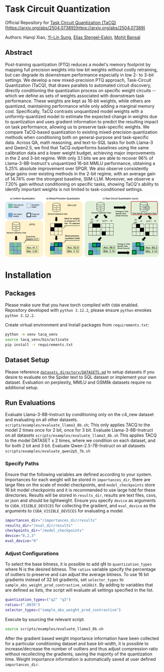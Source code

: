 # Task Circuit Quantization
Official Repository for [Task Circuit Quantization (TaCQ)](https://arxiv.org/abs/2504.07389)
[https://arxiv.org/abs/2504.07389](https://arxiv.org/abs/2504.07389)

Authors: Hanqi Xiao, [Yi-Lin Sung](https://ylsung.github.io/), [Elias Stengel-Eskin](https://esteng.github.io/), [Mohit Bansal](https://www.cs.unc.edu/~mbansal/)

## Abstract
Post-training quantization (PTQ) reduces a model's memory footprint by mapping full precision weights into low bit weights without costly retraining, but can degrade its downstream performance especially in low 2- to 3-bit settings. We develop a new mixed-precision PTQ approach, Task-Circuit Quantization (TaCQ), that draws parallels to automated circuit discovery, directly conditioning the quantization process on specific weight circuits -- which we define as sets of weights associated with downstream task performance. These weights are kept as 16-bit weights, while others are quantized, maintaining performance while only adding a marginal memory cost. Specifically, TaCQ contrasts unquantized model weights with a uniformly-quantized model to estimate the expected change in weights due to quantization and uses gradient information to predict the resulting impact on task performance, allowing us to preserve task-specific weights. We compare TaCQ-based quantization to existing mixed-precision quantization methods when conditioning both on general-purpose and task-specific data. Across QA, math reasoning, and text-to-SQL tasks for both Llama-3 and Qwen2.5, we find that TaCQ outperforms baselines using the same calibration data and a lower weight budget, achieving major improvements in the 2 and 3-bit regime. With only 3.1 bits we are able to recover 96% of Llama-3-8B-Instruct's unquantized 16-bit MMLU performance, obtaining a 5.25% absolute improvement over SPQR. We also observe consistently large gains over existing methods in the 2-bit regime, with an average gain of 14.74% over the strongest baseline, SliM-LLM. Moreover, we observe a 7.20% gain without conditioning on specific tasks, showing TaCQ's ability to identify important weights is not limited to task-conditioned settings.


![Your Image](images/Fig1final.png)

# Installation

## Packages
Please make sure that you have torch compiled with `CUDA` enabled. Repository developed with `python 3.12.2`, please ensure `python` envokes `python 3.12.2`.

Create virtual environment and Install packages from `requirements.txt`:
```bash
python -m venv tacq_venv
source tacq_venv/bin/activate
pip install -r requirements.txt
```

## Dataset Setup
Please reference [`datasets_directory/DATASETS.md`](./datasets_directory/DATASETS.md) to setup datasets if you desire to evaluate on the Spider text to SQL dataset or implement your own dataset. Evaluation on perplexity, MMLU and GSM8k datasets require no additional setup.

## Run Evaluations
Evaluate Llama-3-8B-Instruct by conditioning only on the c4_new dataset and evaluating on all other datasets. `scripts/examples/evaluate_llama3_8b.sh`; This only applies TACQ to the model 2 times once for 2 bit, once for 3 bit. 
Evaluate Llama-3-8B-Instruct on all datasets `scripts/examples/evaluate_llama3_8b.sh` This applies TACQ to the model DATASET x 2 times, where we condition on each dataset, and for both 2 bit and 3 bit.
Evaluate Qwen-2.5-7B-Instruct on all datasets `scripts/examples/evaluate_qwen2p5_7b.sh`

### Specify Paths
Ensure that the following variables are defined according to your system.
Importances for each weight will be stored in `importances_dir`, there are large files on the scale of model checkpoints, and `model_checkpoints` store 16 bit model checkpoints and it is recommended to use large hdd for these directories. 
Results will be stored in `results_dir`, results are text files, csvs, or json and should be lightweight. Ensure you specify `device` as arguments to `CUDA_VISIBLE_DEVICES` for collecting the gradient, and `eval_device` as the arguments to `CUDA_VISIBLE_DEVICES` for evaluating a model. 

```bash
importances_dir="/importances_dir/results"
results_dir="/eval_dir/results"
checkpoints_dir="/model_checkpoints"
device="0,2,3"
eval_device="0"
```

### Adjust Configurations
To select the base bitness, it is possible to add qN to `quantization_types` where N is the desired bitness.
The `ratios` variable specify the percentage of outliers to preserve and can adjust the average bitness. 
To use 16 bit gradients instead of 32 bit gradients, set `selector_types` to `sample_abs_weight_prod_contrastive_sm16bit`.
By adding to variables that are defined as lists, the script will evaluate all settings specified in the list.

```bash
quantization_types=("q2" "q3")
ratios=(".0035")
selector_types=("sample_abs_weight_prod_contrastive")
```

Execute by sourcing the relevant script.
```bash
source scripts/examples/evaluate_llama3_8b.sh
```

After the gradient based weight importance information have been collected for a particular conditioning dataset and base bit-width, it is possible to increase/decrease the number of outliers and thus adjust compression ratio without recollecting the gradients, saving the majority of the quantization time. Weight importance information is automatically saved at user defined `importances_dir`.